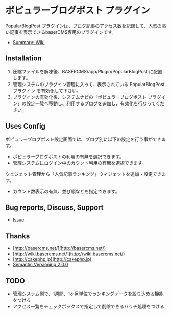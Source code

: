 # ポピュラーブログポスト プラグイン

PopularBlogPost プラグインは、ブログ記事のアクセス数を記録して、人気の高い記事を表示できるbaserCMS専用のプラグインです。

- [Summary: Wiki](https://github.com/materializing/PopularBlogPost/wiki)


## Installation

1. 圧縮ファイルを解凍後、BASERCMS/app/Plugin/PopularBlogPost に配置します。
2. 管理システムのプラグイン管理に入って、表示されている PopularBlogPost プラグイン を有効化して下さい。
3. プラグインの有効化後、システムナビの「ポピュラーブログポスト プラグイン」の設定一覧へ移動し、利用するブログを追加し、有効化を行なってください。


## Uses Config

ポピュラーブログポスト設定画面では、ブログ別に以下の設定を行う事ができます。
- ポピュラーブログポストの利用の有無を選択できます。
- 管理システムにログイン中のカウント利用の有無を選択できます。

ウェジェット管理から「人気記事ランキング」ウィジェットを追加・設定できます。
- カウント数表示の有無、並び順などを指定できます。


## Bug reports, Discuss, Support

- [Issue](https://github.com/materializing/popular_blog_post/issues)


## Thanks

- [http://basercms.net/](http://basercms.net/)
- [http://wiki.basercms.net/](http://wiki.basercms.net/)
- [http://cakephp.jp](http://cakephp.jp)
- [Semantic Versioning 2.0.0](http://semver.org/lang/ja/)


## TODO

- 管理システム側で、1週間、1ヶ月単位でランキングデータを絞り込める機能をつける
- アクセス一覧をチェックボックスで指定して削除できるバッチ処理をつける
